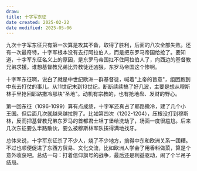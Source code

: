 ```yaml
---
draw:
title: 十字军东征
date created: 2025-02-22
date modified: 2025-05-06
---
```


九次十字军东征只有第一次算是攻其不备，取得了胜利，后面的八次全部失败。还有一次最奇特，十字军根本没有去打阿拉伯人，而是把东罗马帝国给抢了。要知道，十字军东征名义上的原因，是东罗马帝国扛不住阿拉伯人了，向西边的基督教兄弟求援。谁想基督教兄弟比异教徒还凶狠，东罗马帝国这个惨啊。

十字军东征啊，说白了就是中世纪欧洲一群基督徒，喊着"上帝的旨意"，组团跑到中东去打仗的事儿。从11世纪末到13世纪，断断续续搞了好几波，主要是想从穆斯林手里抢回耶路撒冷那块"圣地"。动机有宗教的，也有抢地盘、发财的野心。

第一回东征（1096-1099）算有点成绩，十字军还真占了耶路撒冷，建了几个小王国。但后面几次就越来越拉胯了。比如第四次（1202-1204），压根没打到穆斯林，反而把基督教兄弟东罗马的首都君士坦丁堡给洗劫了，场面一度很尴尬。后来几次东征要么半路散伙，要么被穆斯林军队揍得满地找牙。

总体来说，十字军东征杀了不少人，烧了不少地方，搞得中东和欧洲关系一团糟。不过也顺便促进了东西方贸易、文化交流，比如欧洲人学会了用香料做菜，算是个意外收获吧。总结一句：打着信仰旗号的战争，最后还是利益驱动，闹了个半吊子结局。
